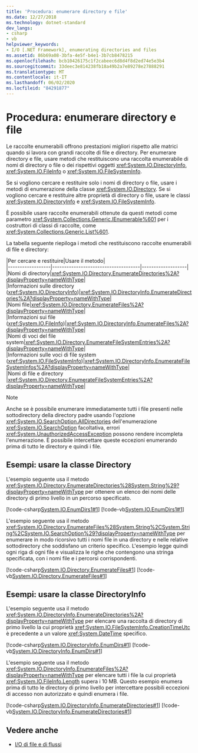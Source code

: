 ```yaml
---
title: 'Procedura: enumerare directory e file'
ms.date: 12/27/2018
ms.technology: dotnet-standard
dev_langs:
- csharp
- vb
helpviewer_keywords:
- I/O [.NET Framework], enumerating directories and files
ms.assetid: 86b69a08-3bfa-4e5f-b4e1-3b7cb8478215
ms.openlocfilehash: bcb10426175c1f2cabeec6d8d4f8d2ed74e5e3b4
ms.sourcegitcommit: 33deec3e814238fb18a49b2a7e89278e27888291
ms.translationtype: MT
ms.contentlocale: it-IT
ms.lasthandoff: 06/02/2020
ms.locfileid: "84291877"
---
```

# <a name="how-to-enumerate-directories-and-files"></a>Procedura: enumerare directory e file
Le raccolte enumerabili offrono prestazioni migliori rispetto alle matrici quando si lavora con grandi raccolte di file e directory. Per enumerare directory e file, usare metodi che restituiscono una raccolta enumerabile di nomi di directory o file o dei rispettivi oggetti <xref:System.IO.DirectoryInfo>, <xref:System.IO.FileInfo> o <xref:System.IO.FileSystemInfo>.  
  
Se si vogliono cercare e restituire solo i nomi di directory o file, usare i metodi di enumerazione della classe <xref:System.IO.Directory>. Se si vogliono cercare e restituire altre proprietà di directory o file, usare le classi <xref:System.IO.DirectoryInfo> e <xref:System.IO.FileSystemInfo>.  
  
È possibile usare raccolte enumerabili ottenute da questi metodi come parametro <xref:System.Collections.Generic.IEnumerable%601> per i costruttori di classi di raccolte, come <xref:System.Collections.Generic.List%601>.  
  
La tabella seguente riepiloga i metodi che restituiscono raccolte enumerabili di file e directory:  
  
|Per cercare e restituire|Usare il metodo|  
|------------------|-------------------------------------|-------------------|  
|Nomi di directory|<xref:System.IO.Directory.EnumerateDirectories%2A?displayProperty=nameWithType>|  
|Informazioni sulle directory (<xref:System.IO.DirectoryInfo>)|<xref:System.IO.DirectoryInfo.EnumerateDirectories%2A?displayProperty=nameWithType>|  
|Nomi file|<xref:System.IO.Directory.EnumerateFiles%2A?displayProperty=nameWithType>|  
|Informazioni sui file (<xref:System.IO.FileInfo>)|<xref:System.IO.DirectoryInfo.EnumerateFiles%2A?displayProperty=nameWithType>|  
|Nomi di voci del file system|<xref:System.IO.Directory.EnumerateFileSystemEntries%2A?displayProperty=nameWithType>|  
|Informazioni sulle voci di file system (<xref:System.IO.FileSystemInfo>)|<xref:System.IO.DirectoryInfo.EnumerateFileSystemInfos%2A?displayProperty=nameWithType>|  
|Nomi di file e directory |<xref:System.IO.Directory.EnumerateFileSystemEntries%2A?displayProperty=nameWithType>|  

> [!NOTE]
> Anche se è possibile enumerare immediatamente tutti i file presenti nelle sottodirectory della directory padre usando l'opzione <xref:System.IO.SearchOption.AllDirectories> dell'enumerazione <xref:System.IO.SearchOption> facoltativa, errori <xref:System.UnauthorizedAccessException> possono rendere incompleta l'enumerazione. È possibile intercettare queste eccezioni enumerando prima di tutto le directory e quindi i file.  
  
## <a name="examples-use-the-directory-class"></a>Esempi: usare la classe Directory  
  
L'esempio seguente usa il metodo <xref:System.IO.Directory.EnumerateDirectories%28System.String%29?displayProperty=nameWithType> per ottenere un elenco dei nomi delle directory di primo livello in un percorso specificato.  

[!code-csharp[System.IO.EnumDirs1#1](../../../samples/snippets/csharp/VS_Snippets_CLR_System/system.io.enumdirs1/cs/program.cs#1)]
[!code-vb[System.IO.EnumDirs1#1](../../../samples/snippets/visualbasic/VS_Snippets_CLR_System/system.io.enumdirs1/vb/program.vb#1)]  

L'esempio seguente usa il metodo <xref:System.IO.Directory.EnumerateFiles%28System.String%2CSystem.String%2CSystem.IO.SearchOption%29?displayProperty=nameWithType> per enumerare in modo ricorsivo tutti i nomi file in una directory e nelle relative sottodirectory che soddisfano un criterio specifico. L'esempio legge quindi ogni riga di ogni file e visualizza le righe che contengono una stringa specificata, con i nomi file e i percorsi corrispondenti.

[!code-csharp[System.IO.Directory.EnumerateFiles#1](../../../samples/snippets/csharp/VS_Snippets_CLR_System/system.io.directory.enumeratefiles/cs/program.cs#1)]
[!code-vb[System.IO.Directory.EnumerateFiles#1](../../../samples/snippets/visualbasic/VS_Snippets_CLR_System/system.io.directory.enumeratefiles/vb/program.vb#1)]  
  
## <a name="examples-use-the-directoryinfo-class"></a>Esempi: usare la classe DirectoryInfo  
  
L'esempio seguente usa il metodo <xref:System.IO.DirectoryInfo.EnumerateDirectories%2A?displayProperty=nameWithType> per elencare una raccolta di directory di primo livello la cui proprietà <xref:System.IO.FileSystemInfo.CreationTimeUtc> è precedente a un valore <xref:System.DateTime> specifico.  

[!code-csharp[System.IO.DirectoryInfo.EnumDirs#1](../../../samples/snippets/csharp/VS_Snippets_CLR_System/system.io.directoryinfo.enumdirs/cs/program.cs)]
[!code-vb[System.IO.DirectoryInfo.EnumDirs#1](../../../samples/snippets/visualbasic/VS_Snippets_CLR_System/system.io.directoryinfo.enumdirs/vb/module1.vb)]  
  
L'esempio seguente usa il metodo <xref:System.IO.DirectoryInfo.EnumerateFiles%2A?displayProperty=nameWithType> per elencare tutti i file la cui proprietà <xref:System.IO.FileInfo.Length> supera i 10 MB. Questo esempio enumera prima di tutto le directory di primo livello per intercettare possibili eccezioni di accesso non autorizzato e quindi enumera i file.  

[!code-csharp[System.IO.DirectoryInfo.EnumerateDirectories#1](../../../samples/snippets/csharp/VS_Snippets_CLR_System/system.io.directoryinfo.enumeratedirectories/cs/program.cs#1)]
[!code-vb[System.IO.DirectoryInfo.EnumerateDirectories#1](../../../samples/snippets/visualbasic/VS_Snippets_CLR_System/system.io.directoryinfo.enumeratedirectories/vb/program.vb#1)]  
  
## <a name="see-also"></a>Vedere anche

- [I/O di file e di flussi](index.md)
